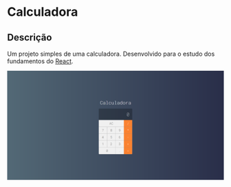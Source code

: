 # Calculadora

## Descrição

Um projeto simples de uma calculadora. Desenvolvido para o estudo dos fundamentos do [React](https://pt-br.reactjs.org/).

![alt text](img/calculadora.png)

